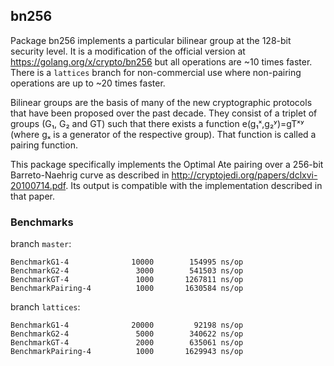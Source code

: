 bn256
-----

Package bn256 implements a particular bilinear group at the 128-bit security level. It is a modification of the official
version at https://golang.org/x/crypto/bn256 but all operations are ~10 times faster. There is a `lattices` branch for
non-commercial use where non-pairing operations are up to ~20 times faster.

Bilinear groups are the basis of many of the new cryptographic protocols that have been proposed over the past decade.
They consist of a triplet of groups (G₁, G₂ and GT) such that there exists a function e(g₁ˣ,g₂ʸ)=gTˣʸ (where gₓ is a
generator of the respective group). That function is called a pairing function.

This package specifically implements the Optimal Ate pairing over a 256-bit Barreto-Naehrig curve as described in
http://cryptojedi.org/papers/dclxvi-20100714.pdf. Its output is compatible with the implementation described in that
paper.

### Benchmarks

branch `master`:
```
BenchmarkG1-4        	   10000	    154995 ns/op
BenchmarkG2-4        	    3000	    541503 ns/op
BenchmarkGT-4        	    1000	   1267811 ns/op
BenchmarkPairing-4   	    1000	   1630584 ns/op
```

branch `lattices`:
```
BenchmarkG1-4        	   20000	     92198 ns/op
BenchmarkG2-4        	    5000	    340622 ns/op
BenchmarkGT-4        	    2000	    635061 ns/op
BenchmarkPairing-4   	    1000	   1629943 ns/op
```
